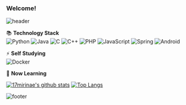 ### Welcome!

![header](https://capsule-render.vercel.app/api?type=waving&color=auto&height=300&section=header&text=Thank%20you%20for%20following%20me!&fontSize=60)

📚 <b>Technology Stack</b><br>
![Python](https://img.shields.io/badge/Python-3776AB?logo=Python&logoColor=white)
![Java](https://img.shields.io/badge/Java-007396?logo=Java&logoColor=white)
![C](https://img.shields.io/badge/C-A8B9CC?logo=C&logoColor=white)
![C++](https://img.shields.io/badge/C++-00599C?logo=C++&logoColor=white)
![PHP](https://img.shields.io/badge/PHP-777BB4?logo=PHP&logoColor=white)
![JavaScript](https://img.shields.io/badge/JavaScript-F7DF1E?logo=JavaScript&logoColor=white)
![Spring](https://img.shields.io/badge/Spring-6DB33F?logo=Spring&logoColor=white)
![Android](https://img.shields.io/badge/Android-3DDC84?logo=Android&logoColor=white)

⚡ <b>Self Studying</b><br>
![Docker](https://img.shields.io/badge/Docker-2496ED?logo=Docker&logoColor=white)

📝 <b>Now Learning</b><br>

<!-- 📫 <b>Blog</b><br>
[![Tech Blog Badge](http://img.shields.io/badge/-Tech%20Blog-black?logo=GitBloge&link=https://17mirinae.github.io/)](https://17mirinae.github.io/) -->

[![17mirinae's github stats](https://github-readme-stats.vercel.app/api?username=17mirinae)](https://github.com/anuraghazra/github-readme-stats)
[![Top Langs](https://github-readme-stats.vercel.app/api/top-langs/?username=17mirinae&layout=compact)](https://github.com/anuraghazra/github-readme-stats)

![footer](https://capsule-render.vercel.app/api?type=waving&color=auto&section=footer)

